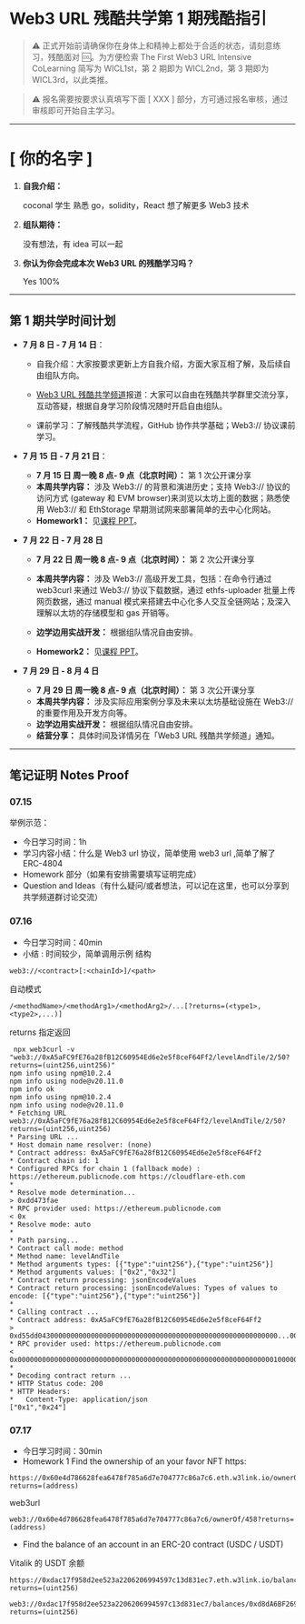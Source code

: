 # Web3 URL 残酷共学第 1 期残酷指引

> ⚠️ 正式开始前请确保你在身体上和精神上都处于合适的状态，请刻意练习，残酷面对 🆒。为方便检索 The First Web3 URL Intensive CoLearning 简写为 WICL1st，第 2 期即为 WICL2nd，第 3 期即为 WICL3rd，以此类推。

> ⚠️ 报名需要按要求认真填写下面 [ XXX ] 部分，方可通过报名审核，通过审核即可开始自主学习。

---

# [ 你的名字 ]

1. **自我介绍：**

   coconal 学生 熟悉 go，solidity，React 想了解更多 Web3 技术

2. **组队期待：**

   没有想法，有 idea 可以一起

3. **你认为你会完成本次 Web3 URL 的残酷学习吗？**

   Yes 100%

---

## 第 1 期共学时间计划

- **7 月 8 日 - 7 月 14 日**：

  - 自我介绍：大家按要求更新上方自我介绍，方面大家互相了解，及后续自由组队方向。

  - [Web3 URL 残酷共学频道](https://t.me/LXDAO/8748)报道：大家可以自由在残酷共学群里交流分享，互动答疑，根据自身学习阶段情况随时开启自由组队。

  - 课前学习：了解残酷共学流程，GitHub 协作共学基础；Web3:// 协议课前学习。

- **7 月 15 日 - 7 月 21 日**：

  - **7 月 15 日 周一晚 8 点- 9 点（北京时间）：** 第 1 次公开课分享
  - **本周共学内容：** 涉及 Web3:// 的背景和演进历史；支持 Web3:// 协议的访问方式 (gateway 和 EVM browser)来浏览以太坊上面的数据；熟悉使用 Web3:// 和 EthStorage 早期测试网来部署简单的去中心化网站。
  - **Homework1：** 见[课程 PPT](https://docs.google.com/presentation/d/1egJUKJrjC9wjkmOF9sLBkTSwHpd6hl8FXkWehPW7kFk/edit#slide=id.g1754f50a55c_0_11)。

- **7 月 22 日 - 7 月 28 日**

  - **7 月 22 日 周一晚 8 点- 9 点（北京时间）：** 第 2 次公开课分享

  - **本周共学内容：** 涉及 Web3:// 高级开发工具，包括：在命令行通过 web3curl 来通过 Web3:// 协议下载数据，通过 ethfs-uploader 批量上传网页数据，通过 manual 模式来搭建去中心化多人交互全链网站；及深入理解以太坊的存储模型和 gas 开销等。
  - **边学边用实战开发：** 根据组队情况自由安排。
  - **Homework2：** 见[课程 PPT](https://docs.google.com/presentation/d/1egJUKJrjC9wjkmOF9sLBkTSwHpd6hl8FXkWehPW7kFk/edit#slide=id.g1754f50a55c_0_11)。

- **7 月 29 日 - 8 月 4 日**
  - **7 月 29 日 周一晚 8 点- 9 点（北京时间）：** 第 3 次公开课分享
  - **本周共学内容：** 涉及实际应用案例分享及未来以太坊基础设施在 Web3:// 的重要作用及开发方向等。
  - **边学边用实战开发：** 根据组队情况自由安排。
  - **结营分享：** 具体时间及详情另在「Web3 URL 残酷共学频道」通知。

---

## 笔记证明 Notes Proof

<!-- Content_START -->

### 07.15

举例示范：

- 今日学习时间：1h
- 学习内容小结：什么是 Web3 url 协议，简单使用 web3 url ,简单了解了 ERC-4804
- Homework 部分（如果有安排需要填写证明完成）
- Question and Ideas（有什么疑问/或者想法，可以记在这里，也可以分享到共学频道群讨论交流）

### 07.16

- 今日学习时间：40min
- 小结 :
  时间较少，简单调用示例
  结构

```
web3://<contract>[:<chainId>]/<path>
```

自动模式

```
/<methodName>/<methodArg1>/<methodArg2>/...[?returns=(<type1>,<type2>,...)]
```

returns 指定返回

```
 npx web3curl -v "web3://0xA5aFC9fE76a28fB12C60954Ed6e2e5f8ceF64Ff2/levelAndTile/2/50?returns=(uint256,uint256)"
npm info using npm@10.2.4
npm info using node@v20.11.0
npm info ok
npm info using npm@10.2.4
npm info using node@v20.11.0
* Fetching URL web3://0xA5aFC9fE76a28fB12C60954Ed6e2e5f8ceF64Ff2/levelAndTile/2/50?returns=(uint256,uint256)
* Parsing URL ...
* Host domain name resolver: (none)
* Contract address: 0xA5aFC9fE76a28fB12C60954Ed6e2e5f8ceF64Ff2
* Contract chain id: 1
* Configured RPCs for chain 1 (fallback mode) : https://ethereum.publicnode.com https://cloudflare-eth.com
*
* Resolve mode determination...
> 0xdd473fae
* RPC provider used: https://ethereum.publicnode.com
< 0x
* Resolve mode: auto
*
* Path parsing...
* Contract call mode: method
* Method name: levelAndTile
* Method arguments types: [{"type":"uint256"},{"type":"uint256"}]
* Method arguments values: ["0x2","0x32"]
* Contract return processing: jsonEncodeValues
* Contract return processing: jsonEncodeValues: Types of values to encode: [{"type":"uint256"},{"type":"uint256"}]
*
* Calling contract ...
* Contract address: 0xA5aFC9fE76a28fB12C60954Ed6e2e5f8ceF64Ff2
> 0xd55dd04300000000000000000000000000000000000000000000000000000000...0000000000000000000000000000000000000000000000000000000000000032
* RPC provider used: https://ethereum.publicnode.com
< 0x00000000000000000000000000000000000000000000000000000000000000010000000000000000000000000000000000000000000000000000000000000024
*
* Decoding contract return ...
* HTTP Status code: 200
* HTTP Headers:
*   Content-Type: application/json
["0x1","0x24"]
```

### 07.17

- 今日学习时间：30min
- Homework 1
  Find the ownership of an your favor NFT
  https:

```
https://0x60e4d786628fea6478f785a6d7e704777c86a7c6.eth.w3link.io/ownerOf/458?returns=(address)
```

web3url

```
web3://0x60e4d786628fea6478f785a6d7e704777c86a7c6/ownerOf/458?returns=(address)
```

- Find the balance of an account in an ERC-20 contract (USDC / USDT)

Vitalik 的 USDT 余额

```
https://0xdac17f958d2ee523a2206206994597c13d831ec7.eth.w3link.io/balances/0xd8dA6BF26964aF9D7eEd9e03E53415D37aA96045?returns=(uint256)
```

```
web3://0xdac17f958d2ee523a2206206994597c13d831ec7/balances/0xd8dA6BF26964aF9D7eEd9e03E53415D37aA96045?returns=(uint256)
```

<!-- Content_END -->
